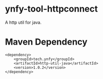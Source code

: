 # ynfy-tool-httpconnect

A http util for java. 

# Maven Dependency
```
<dependency>
    <groupId>tech.ynfy</groupId>
    <artifactId>http-util-java</artifactId>
    <version>1.0.2</version>
</dependency>
```
